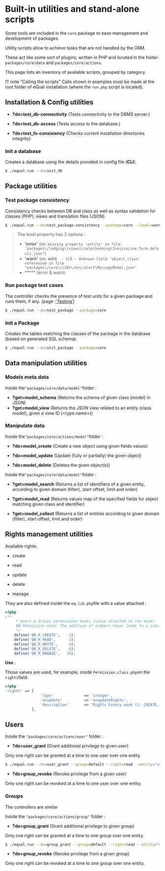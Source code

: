 # Built-in utilities and stand-alone scripts

Some tools are included in the `core` package to ease management and development of packages.


Utility scripts allow to achieve tasks that are not handled by the ORM.

These act like some sort of plugins, written in PHP and located in the folder: `packages/core/data` and `packages/core/actions`.

This page lists an inventory of available scripts, grouped by category.



!!! note "Calling the scripts"
    Calls shown in examples must be made at the root folder of eQual installation (where the `run.php` script is located).



## Installation & Config utilities

- **?do=test_db-connectivity** (Tests connectivity to the DBMS server.)
- **?do=test_db-access** (Tests access to the database.)

- **?do=test_fs-consistency** (Checks current installation directories integrity)

### Init a database
Creates a database using the details provided in config file (**CLI**).

```bash
$ ./equal.run --do=init_db
```



## Package utilities

### Test package consistency

Consistency checks between DB and class as well as syntax validation for classes (PHP), views and translation files (JSON).


```bash
$ ./equal.run --do=test_package-consistency --package=core --level=warn
```

> The level property has 3 options : 
>
> - **'error'** (ex: `missing property 'entity' in file:  "packages\/lodging\/views\/sale\booking\InvoiceLine.form.default.json"`)
> - **'warn'** (ex: `WARN  - I18 - Unknown field 'object_class' referenced in file "packages\/core\/i18n\/en\/alert\MessageModel.json"`
> - ***** (error & warn).

### Run package test cases

The controller checks the presence of test units for a given package and runs them, if any. (page :['Testing'](./testing.md))

```bash
$ ./equal.run --do=test_package --package=core
```


### Init a Package
Creates the tables matching the classes of the package in the database (based on generated SQL schema).

```bash
$ ./equal.run --do=init_package --package=core
```



## Data manipulation utilities

### Models meta data

Inside the`"packages/core/data/model"`folder :

- **?get=model_schema** (Returns the schema of given class (model) in JSON)
- **?get=model_view** (Returns the JSON view related to an entity (class model), given a view ID (<type.name>))

### Manipulate data

Inside the`"packages/core/actions/model"`folder :

- **?do=model_create** (Create a new object using given fields values)

- **?do=model_update** (Update (fully or partially) the given object)

- **?do=model_delete** (Deletes the given object(s))

  

Inside the`"packages/core/data/model"`folder :

- **?get=model_search** (Returns a list of identifiers of a given entity, according to given domain (filter), start offset, limit and order)

- **?get=model_read** (Returns values map of the specified fields for object matching given class and identifier)

- **?get=model_collect** (Returns a list of entities according to given domain (filter), start offset, limit and order)

  

## Rights management utilities

Available rights: 

- create 

- read

- update

- delete

- manage

They are also defined inside the `eq.lib.php`file with a value attached :

```php
<?php
/**
     * Users & Groups permissions masks (value attached to the mask) 
     NB Permission mask: The addition of numbers never leads to a similar result
     */
    define('QN_R_CREATE',    1);
    define('QN_R_READ',      2);
    define('QN_R_WRITE',     4);
    define('QN_R_DELETE',    8);
    define('QN_R_MANAGE',   16);
```

**Use** :

Those values are used, for example, inside `Permission.class.php`on the `rights`field.

```php
<?php
'rights' => [
                'type' 	            => 'integer',
                'onupdate'          => 'onupdateRights',
                'description'       => "Rights binary mask (1: CREATE, 2: READ, 4: WRITE, 8 DELETE, 16: MANAGE)"
            ],
```



## Users

Inside the `"packages/core/actions/user"` folder :

- **?do=user_grant** (Grant additional privilege to given user)

Only one right can be granted at a time to one user over one entity.

```bash
$ ./equal.run --do=user_grant --group=default --right=read --entity="core\Task"
```



- **?do=group_revoke** (Revoke privilege from a given user)

Only one right can be revoked at a time to one user over one entity.



### Groups

The controllers are similar

Inside the `"packages/core/actions/group"` folder :

- **?do=group_grant** (Grant additional privilege to given group)

Only one right can be granted at a time to one group over one entity.

```bash
$ ./equal.run --do=group_grant --group=default --right=read --entity="core\Task"
```



- **?do=group_revoke** (Revoke privilege from a given group)

Only one right can be revoked at a time to one group over one entity.



